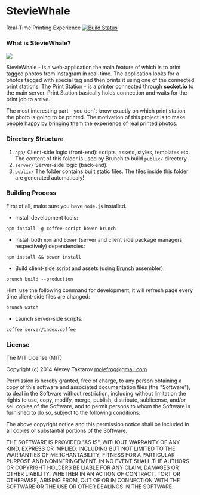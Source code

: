 # StevieWhale
Real-Time Printing Experience
[![Build Status](https://travis-ci.org/molefrog/steviewhale.svg?branch=api-testing)](https://travis-ci.org/molefrog/steviewhale)
### What is StevieWhale?

![](https://rawgithub.com/molefrog/steviewhale/master/app/assets/images/stevie-kid.svg)

StevieWhale - is a web-application the main feature of which is to print tagged photos from Instagram in real-time. The application looks for a photos tagged with special tag and then prints it using one of the connected print stations. The Print Station - is a printer connected through **socket.io** to the main server. Print Station basically holds connection and waits for the print job to arrive.

The most interesting part - you don't know exactly on which print station the photo is going to be printed. The motivation of this project is to make people happy by bringing them the experience of real printed photos.

### Directory Structure
 1. `app/` Client-side logic (front-end): scripts, assets, styles, templates etc. The content of this folder is used by Brunch to build `public/` directory.
 2. `server/` Server-side logic (back-end).
 3. `public/` The folder contains built static files. The files inside this folder are generated automaticaly!


### Building Process
First of all, make sure you have `node.js` installed.
 * Install development tools:
```
npm install -g coffee-script bower brunch
```
 * Install both `npm` and `bower` (server and client side package managers respectively) dependencies:
```
npm install && bower install
```
 * Build client-side script and assets (using [Brunch](brunch.io) assembler):
```
brunch build --production
```
Hint: use the following command for development, it will refresh page every time client-side files are changed:
```
brunch watch
```
 * Launch server-side scripts:
```
coffee server/index.coffee
```

### License
The MIT License (MIT)

Copyright (c) 2014 Alexey Taktarov molefrog@gmail.com

Permission is hereby granted, free of charge, to any person obtaining a copy
of this software and associated documentation files (the "Software"), to deal
in the Software without restriction, including without limitation the rights
to use, copy, modify, merge, publish, distribute, sublicense, and/or sell
copies of the Software, and to permit persons to whom the Software is
furnished to do so, subject to the following conditions:

The above copyright notice and this permission notice shall be included in all
copies or substantial portions of the Software.

THE SOFTWARE IS PROVIDED "AS IS", WITHOUT WARRANTY OF ANY KIND, EXPRESS OR
IMPLIED, INCLUDING BUT NOT LIMITED TO THE WARRANTIES OF MERCHANTABILITY,
FITNESS FOR A PARTICULAR PURPOSE AND NONINFRINGEMENT. IN NO EVENT SHALL THE
AUTHORS OR COPYRIGHT HOLDERS BE LIABLE FOR ANY CLAIM, DAMAGES OR OTHER
LIABILITY, WHETHER IN AN ACTION OF CONTRACT, TORT OR OTHERWISE, ARISING FROM,
OUT OF OR IN CONNECTION WITH THE SOFTWARE OR THE USE OR OTHER DEALINGS IN THE
SOFTWARE.
